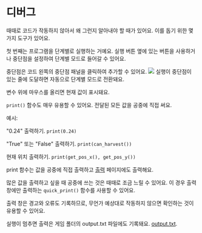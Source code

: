 # 디버그
때때로 코드가 작동하지 않아서 왜 그런지 알아내야 할 때가 있어요. 이를 돕기 위한 몇 가지 도구가 있어요.

첫 번째는 프로그램을 단계별로 실행하는 거예요. 
실행 버튼 옆에 있는 버튼을 사용하거나 중단점을 설정하여 단계별 모드로 들어갈 수 있어요.

중단점은 코드 왼쪽의 중단점 패널을 클릭하여 추가할 수 있어요.
![](Breakpoints227)
실행이 중단점이 있는 줄에 도달하면 자동으로 단계별 모드로 전환돼요.

변수 위에 마우스를 올리면 현재 값이 표시돼요.

`print()` 함수도 매우 유용할 수 있어요. 전달된 모든 값을 공중에 직접 써요.

예시:

"0.24" 출력하기.
`print(0.24)`

"True" 또는 "False" 출력하기.
`print(can_harvest())`

현재 위치 출력하기.
`print(get_pos_x(), get_pos_y())`

print 함수는 값을 공중에 직접 출력하고 [출력](docs/output.md) 페이지에도 출력해요.

많은 값을 출력하고 싶을 때 공중에 쓰는 것은 때때로 조금 느릴 수 있어요.
이 경우 출력 창에만 출력하는 `quick_print()` 함수를 사용할 수 있어요.

출력 창은 경고와 오류도 기록하므로, 무언가 예상대로 작동하지 않으면 확인하는 것이 유용할 수 있어요.

실행이 멈추면 출력은 게임 폴더의 output.txt 파일에도 기록돼요. [output.txt](persistent_data_path/output.txt).